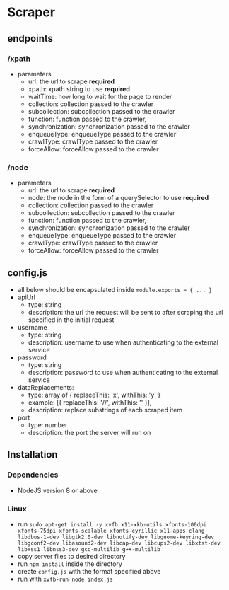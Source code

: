 # Scraper

## endpoints
### /xpath
 - parameters
   - url: the url to scrape **required**
   - xpath: xpath string to use **required**
   - waitTime: how long to wait for the page to render
   - collection: collection passed to the crawler
   - subcollection: subcollection passed to the crawler
   - function: function passed to the crawler,
   - synchronization: synchronization passed to the crawler
   - enqueueType: enqueueType passed to the crawler
   - crawlType: crawlType passed to the crawler
   - forceAllow: forceAllow passed to the crawler

### /node
 - parameters
   - url: the url to scrape **required**
   - node: the node in the form of a querySelector to use **required**
   - collection: collection passed to the crawler
   - subcollection: subcollection passed to the crawler
   - function: function passed to the crawler,
   - synchronization: synchronization passed to the crawler
   - enqueueType: enqueueType passed to the crawler
   - crawlType: crawlType passed to the crawler
   - forceAllow: forceAllow passed to the crawler


## config.js
 - all below should be encapsulated inside `module.exports = { ... }`
 - apiUrl
   - type: string
   - description: the url the request will be sent to after scraping the url specified in the initial request
 - username
   - type: string
   - description: username to use when authenticating to the external service
 - password
   - type: string
   - description: password to use when authenticating to the external service
 - dataReplacements:
   - type: array of { replaceThis: 'x', withThis: 'y' }
   - example: [{ replaceThis: '//', withThis: '' }],
   - description: replace substrings of each scraped item
 - port
   - type: number
   - description: the port the server will run on

## Installation
### Dependencies
 - NodeJS version 8 or above
### Linux
 - run `sudo apt-get install -y xvfb x11-xkb-utils xfonts-100dpi xfonts-75dpi xfonts-scalable xfonts-cyrillic x11-apps clang libdbus-1-dev libgtk2.0-dev libnotify-dev libgnome-keyring-dev libgconf2-dev libasound2-dev libcap-dev libcups2-dev libxtst-dev libxss1 libnss3-dev gcc-multilib g++-multilib`
 - copy server files to desired directory
 - run `npm install` inside the directory
 - create `config.js` with the format specified above
 - run with `xvfb-run node index.js`
